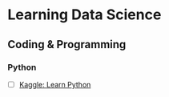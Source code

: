 # Learning Data Science

## Coding & Programming
### Python
- [ ] [Kaggle: Learn Python](https://www.kaggle.com/learn/python)
